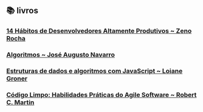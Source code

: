## :books: livros

### [14 Hábitos de Desenvolvedores Altamente Produtivos ~ Zeno Rocha](https://www.amazon.com.br/14-H%C3%A1bitos-Desenvolvedores-Altamente-Produtivos-ebook/dp/B08BF7PZZX)
### [Algoritmos ~ José Augusto Navarro](https://www.amazon.com.br/Algoritmos-AUGUSTO-NAVARRO-GARCIA-MANZANO-ebook/dp/B07XHP2XML/ref=asc_df_B07XHP2XML/?tag=googleshopp00-20&linkCode=df0&hvadid=379720710904&hvpos=&hvnetw=g&hvrand=17072716082680880713&hvpone=&hvptwo=&hvqmt=&hvdev=c&hvdvcmdl=&hvlocint=&hvlocphy=1001624&hvtargid=pla-846420417056&psc=1)
### [Estruturas de dados e algoritmos com JavaScript ~ Loiane Groner](https://www.amazon.com.br/dp/B07P6SZJVQ/ref=dp-kindle-redirect?_encoding=UTF8&btkr=1)
### [Código Limpo: Habilidades Práticas do Agile Software ~ Robert C. Martin](https://www.amazon.com.br/C%C3%B3digo-limpo-Robert-C-Martin/dp/8576082675/ref=sr_1_2?__mk_pt_BR=%C3%85M%C3%85%C5%BD%C3%95%C3%91&crid=NAJJ1E1UZ1S&dchild=1&keywords=clean+code&qid=1601570361&s=books&sprefix=clean%2Caps%2C287&sr=1-2)
